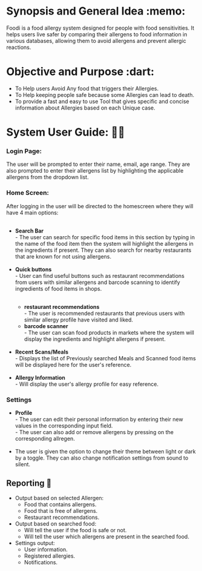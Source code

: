 </head>
<body>
  <h1>Synopsis and General Idea :memo:</h1>
  <p>Foodi is a food allergy system designed for people with food sensitivities. It helps users live safer by comparing their allergens to food information in various databases, allowing them to avoid allergens and prevent allergic reactions.</p>

  <h1>Objective and Purpose :dart:</h1>
  <ul>
    <li>To Help users Avoid Any food that triggers their Allergies. </li>
    <li>To Help keeping people safe because some Allergies can lead to death.</li>
    <li>To provide a fast and easy to use Tool that gives specific and concise information about Allergies based on each Unique case.</li>
  </ul>

  <h1>System User Guide: 👨‍💻</h1>
  <h3 style="font-weight: bold;">Login Page:</h3>
  The user will be prompted to enter their name, email, age range. They are also prompted to enter their allergens list by highlighting the applicable allergens from the dropdown list.
  <h3 style="font-weight: bold;">Home Screen:</h3>
  After logging in the user will be directed to the homescreen where they will have 4 main options:<br>
  <ul>
    <br><li><strong>Search Bar</strong><br></li>
    - The user can search for specific food items in this section by typing in the name of the food item then the system will highlight the allergens in the ingredients if present. They can also search for nearby restaurants that are known for not using allergens.<br>
    <br><li><strong>Quick buttons</strong><br></li>
    - User can find useful buttons such as restaurant recommendations from users with similar allergens and barcode scanning to identify ingredients of food items in shops.
    <ul>
      <br><li><strong>restaurant recommendations</strong><br></li>
      - The user is recommended restaurants that previous users with similar allergy profile have visited and liked.
      <li><strong>barcode scanner</strong><br></li>
      - The user can scan food products in markets where the system will display the ingredients and highlight allergens if present.
    </ul>
    <br><li><strong>Recent Scans/Meals</strong><br></li>
    - Displays the list of Previously searched Meals and Scanned food items will be displayed here for the user's reference.<br>
    <br><li><strong>Allergy Information</strong><br></li>
    - Will display the user's allergy profile for easy reference.
  </ul>
  <h3 style="font-weight: bold;">Settings</h3>
  <ul>
    <li><strong>Profile</strong><br></li>
    - The user can edit their personal information by entering their new values in the corresponding input field.<br>
    - The user can also add or remove allergens by pressing on the corresponding allregen.<br>
    <br><li>The user is given the option to change their theme between light or dark by a toggle. They can also change notification settings from sound to silent.</li>
  </ul>
</body>
</html>
</head>
<body>
  <h2>Reporting 📑</h2>
  
  <ul>
    <li>Output based on selected Allergen:
      <ul>
        <li>Food that contains allergens.</li>
        <li>Food that is free of allergens. </li>
        <li>Restaurant recommendations. </li>
      </ul>
      <li>Output based on searched food: 
        <ul>
            <li>Will tell the user if the food is safe or not. </li>
            <li>Will tell the user which allergens are present in the searched food. </li>
        </ul>
    <li>Settings output:
      <ul>
        <li>User information.</li>
        <li>Registered allergies. </li>
        <li>Notifications.  </li>
      </ul>
  </ul>
</body>
</html>



